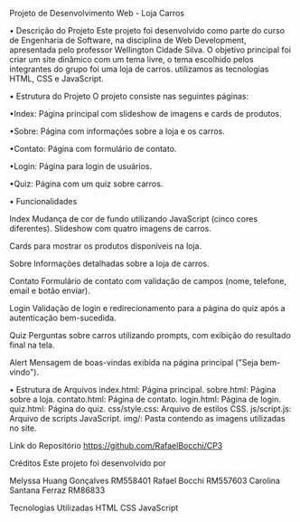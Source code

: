 Projeto de Desenvolvimento Web - Loja Carros

• Descrição do Projeto
Este projeto foi desenvolvido como parte do curso de Engenharia de Software, na disciplina de Web Development, apresentada pelo professor Wellington Cidade Silva. O objetivo principal foi criar um site dinâmico com um tema livre, o tema escolhido pelos integrantes do grupo foi uma loja de carros. utilizamos as tecnologias HTML, CSS e JavaScript.

• Estrutura do Projeto
O projeto consiste nas seguintes páginas:

•Index: Página principal com slideshow de imagens e cards de produtos.

•Sobre: Página com informações sobre a loja e os carros.

•Contato: Página com formulário de contato.

•Login: Página para login de usuários.

•Quiz: Página com um quiz sobre carros.

• Funcionalidades

Index
Mudança de cor de fundo utilizando JavaScript (cinco cores diferentes).
Slideshow com quatro imagens de carros.

Cards para mostrar os produtos disponíveis na loja.

Sobre
Informações detalhadas sobre a loja de carros.

Contato
Formulário de contato com validação de campos (nome, telefone, email e botão enviar).

Login
Validação de login e redirecionamento para a página do quiz após a autenticação bem-sucedida.

Quiz
Perguntas sobre carros utilizando prompts, com exibição do resultado final na tela.

Alert
Mensagem de boas-vindas exibida na página principal ("Seja bem-vindo").

• Estrutura de Arquivos
index.html: Página principal.
sobre.html: Página sobre a loja.
contato.html: Página de contato.
login.html: Página de login.
quiz.html: Página do quiz.
css/style.css: Arquivo de estilos CSS.
js/script.js: Arquivo de scripts JavaScript.
img/: Pasta contendo as imagens utilizadas no site. 

Link do Repositório
https://github.com/RafaelBocchi/CP3


Créditos
Este projeto foi desenvolvido por

Melyssa Huang Gonçalves RM558401
Rafael Bocchi RM557603
Carolina Santana Ferraz RM86833


Tecnologias Utilizadas
HTML
CSS
JavaScript
